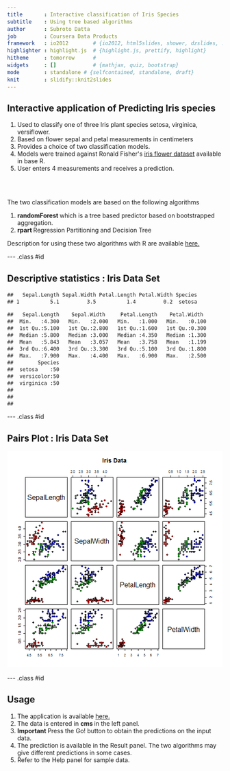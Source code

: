 ```yaml
---
title       : Interactive classification of Iris Species
subtitle    : Using tree based algorithms
author      : Subroto Datta
job         : Coursera Data Products
framework   : io2012        # {io2012, html5slides, shower, dzslides, ...}
highlighter : highlight.js  # {highlight.js, prettify, highlight}
hitheme     : tomorrow      # 
widgets     : []            # {mathjax, quiz, bootstrap}
mode        : standalone # {selfcontained, standalone, draft}
knit        : slidify::knit2slides
---
```


## Interactive application of Predicting Iris species

1. Used to classify one of three Iris plant species setosa, virginica, versiflower.
2. Based on flower sepal and petal measurements in centimeters
3. Provides a choice of two classification models.
4. Models were trained against Ronald Fisher's <a href="https://en.wikipedia.org/wiki/Iris_flower_data_set">iris flower dataset</a> available in base R.
5. User enters 4 measurements and receives a prediction.

<br>
<br>

The two classification models are based on the following algorithms

1. <b> randomForest </b> which is a tree based predictor based on bootstrapped aggregation.
2. <b> rpart </b> Regression Partitioning and Decision Tree


Description for using these two algorithms with R are available <a href="http://www.statmethods.net/advstats/cart.html">here.</a>



--- .class #id 

## Descriptive statistics : Iris Data Set 


```
##   Sepal.Length Sepal.Width Petal.Length Petal.Width Species
## 1          5.1         3.5          1.4         0.2  setosa
```

```
##   Sepal.Length    Sepal.Width     Petal.Length    Petal.Width   
##  Min.   :4.300   Min.   :2.000   Min.   :1.000   Min.   :0.100  
##  1st Qu.:5.100   1st Qu.:2.800   1st Qu.:1.600   1st Qu.:0.300  
##  Median :5.800   Median :3.000   Median :4.350   Median :1.300  
##  Mean   :5.843   Mean   :3.057   Mean   :3.758   Mean   :1.199  
##  3rd Qu.:6.400   3rd Qu.:3.300   3rd Qu.:5.100   3rd Qu.:1.800  
##  Max.   :7.900   Max.   :4.400   Max.   :6.900   Max.   :2.500  
##        Species  
##  setosa    :50  
##  versicolor:50  
##  virginica :50  
##                 
##                 
## 
```

--- .class #id 

## Pairs Plot : Iris Data Set 
![plot of chunk unnamed-chunk-2](assets/fig/unnamed-chunk-2-1.png) 

--- .class #id 

## Usage

1. The application is available <a href="https://subrotod.shinyapps.io/DDProject">here.</a>
2. The data is entered in <b>cms </b> in the left panel.
3. <b>Important </b> Press the Go! button to obtain the predictions on the input data.
4. The prediction is available in the Result panel. The two algorithms may give different predictions in some cases.
5. Refer to the Help panel for sample data.






